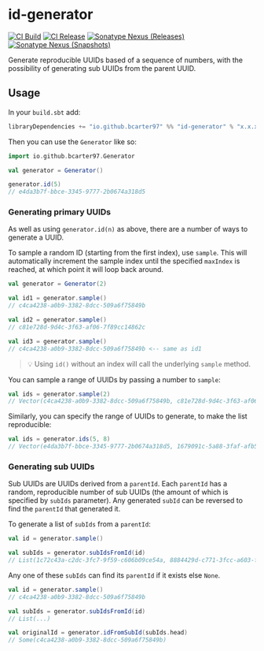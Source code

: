 # id-generator

[![CI Build](https://github.com/bcarter97/id-generator/actions/workflows/scala.yml/badge.svg)](https://github.com/bcarter97/id-generator/actions/workflows/scala.yml)
[![CI Release](https://github.com/bcarter97/id-generator/actions/workflows/release.yml/badge.svg)](https://github.com/bcarter97/id-generator/actions/workflows/release.yml)
[![Sonatype Nexus (Releases)](https://img.shields.io/nexus/r/io.github.bcarter97/id-generator_3?server=https%3A%2F%2Fs01.oss.sonatype.org)](https://s01.oss.sonatype.org/content/repositories/releases/io/github/bcarter97/)
[![Sonatype Nexus (Snapshots)](https://img.shields.io/nexus/s/io.github.bcarter97/id-generator_3?server=https%3A%2F%2Fs01.oss.sonatype.org)](https://s01.oss.sonatype.org/content/repositories/snapshots/io/github/bcarter97/)

Generate reproducible UUIDs based of a sequence of numbers, with the possibility of generating sub UUIDs from the parent UUID.

## Usage

In your `build.sbt` add:

```scala
libraryDependencies += "io.github.bcarter97" %% "id-generator" % "x.x.x"
```

Then you can use the `Generator` like so:

```scala
import io.github.bcarter97.Generator

val generator = Generator()

generator.id(5)
// e4da3b7f-bbce-3345-9777-2b0674a318d5
```

### Generating primary UUIDs

As well as using `generator.id(n)` as above, there are a number of ways to generate a UUID.

To sample a random ID (starting from the first index), use `sample`. This will automatically increment the sample index until the specified `maxIndex` is reached, at which point it will loop back around.

```scala
val generator = Generator(2)

val id1 = generator.sample()
// c4ca4238-a0b9-3382-8dcc-509a6f75849b

val id2 = generator.sample()
// c81e728d-9d4c-3f63-af06-7f89cc14862c

val id3 = generator.sample()
// c4ca4238-a0b9-3382-8dcc-509a6f75849b <-- same as id1
```

> 💡 Using `id()` without an index will call the underlying `sample` method.

You can sample a range of UUIDs by passing a number to `sample`:

```scala
val ids = generator.sample(2)
// Vector(c4ca4238-a0b9-3382-8dcc-509a6f75849b, c81e728d-9d4c-3f63-af06-7f89cc14862c)
```

Similarly, you can specify the range of UUIDs to generate, to make the list reproducible:

```scala
val ids = generator.ids(5, 8)
// Vector(e4da3b7f-bbce-3345-9777-2b0674a318d5, 1679091c-5a88-3faf-afb5-e6087eb1b2dc, 8f14e45f-ceea-367a-9a36-dedd4bea2543, c9f0f895-fb98-3b91-99f5-1fd0297e236d)
```

### Generating sub UUIDs

Sub UUIDs are UUIDs derived from a `parentId`. Each `parentId` has a random, reproducible number of sub UUIDs (the amount of which is specified by `subIds` parameter). Any generated `subId` can be reversed to find the `parentId` that generated it.

To generate a list of `subIds` from a `parentId`:

```scala
val id = generator.sample()

val subIds = generator.subIdsFromId(id)
// List(1c72c43a-c2dc-3fc7-9f59-c606b09ce54a, 8884429d-c771-3fcc-a603-fcb8d7f04d70, 5c6726b6-4e33-3535-86ae-d2b8563f1862, 6b85a9e1-6b06-34c3-94d1-e30b72de56ee, 1650f0c8-1146-35a8-993c-5b5c18ccf85e, bc346324-d6ff-39ed-b165-b878bb7afc21, 9fadbcbb-3c1c-3242-abab-d38c82081a5f, 4f1d08fd-8d8e-3227-8d8a-1f7f200fd058, 5b453d9e-f5ed-361e-bccb-fb36da1a5a0c)
```

Any one of these `subIds` can find its `parentId` if it exists else `None`.

```scala
val id = generator.sample()
// c4ca4238-a0b9-3382-8dcc-509a6f75849b

val subIds = generator.subIdsFromId(id)
// List(...)

val originalId = generator.idFromSubId(subIds.head)
// Some(c4ca4238-a0b9-3382-8dcc-509a6f75849b)
```

